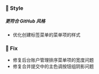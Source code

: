 ### 🌈 Style

##### 更符合 GitHub 风格

- 优化创建标签菜单的菜单项的样式

### 🐞 Fix

- 修复后台账户管理排序菜单项的宽度问题
- 修复合并提交中的主色调按钮组阴影问题
